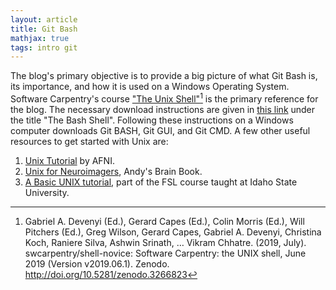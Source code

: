 ```yaml
---
layout: article
title: Git Bash
mathjax: true
tags: intro git
---
```


The blog's primary objective is to provide a big picture of what Git Bash is, its importance, and how it is used on a Windows Operating System. Software Carpentry's course ["The Unix Shell"](https://swcarpentry.github.io/shell-novice/01-intro.html)[^1] is the primary reference for the blog. The necessary download instructions are given in [this link](https://carpentries.github.io/workshop-template/install_instructions/#shell) under the title "The Bash Shell". Following these instructions on a Windows computer downloads Git BASH, Git GUI, and Git CMD. A few other useful resources to get started with Unix are:

1. [Unix Tutorial](https://afni.nimh.nih.gov/pub/dist/doc/htmldoc/background_install/unix_tutorial/index.html) by AFNI.
2. [Unix for Neuroimagers](https://andysbrainbook.readthedocs.io/en/latest/unix/Unix_Intro.html), Andy's Brain Book.
3. [A Basic UNIX tutorial](https://fsl.fmrib.ox.ac.uk/fslcourse/unix_intro/), part of the FSL course taught at Idaho State University.




[^1]: Gabriel A. Devenyi (Ed.), Gerard Capes (Ed.), Colin Morris (Ed.), Will Pitchers (Ed.), Greg Wilson, Gerard Capes, Gabriel A. Devenyi, Christina Koch, Raniere Silva, Ashwin Srinath, … Vikram Chhatre. (2019, July). swcarpentry/shell-novice: Software Carpentry: the UNIX shell, June 2019 (Version v2019.06.1). Zenodo. http://doi.org/10.5281/zenodo.3266823
